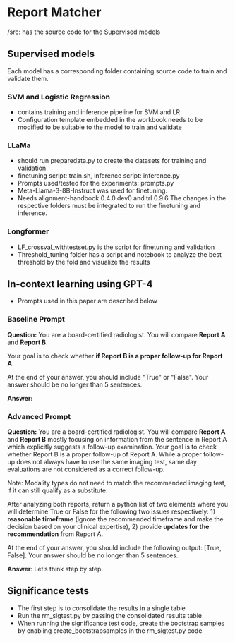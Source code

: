 # Report Matcher

 /src: has the source code for the Supervised models

## Supervised models
Each model has a corresponding folder containing source code to train and validate them.

### SVM and Logistic Regression
- contains training and inference pipeline for SVM and LR
- Configuration template embedded in the workbook needs to be modified to be suitable to the model to train and validate

### LLaMa
- should run preparedata.py to create the datasets for training and validation
- finetuning script: train.sh, inference script: inference.py
- Prompts used/tested for the experiments: prompts.py
- Meta-Llama-3-8B-Instruct was used for finetuning. 
- Needs alignment-handbook 0.4.0.dev0 and trl 0.9.6  The changes in the respective folders must be integrated to run the finetuning and inference. 

### Longformer
- LF_crossval_withtestset.py is the script for finetuning and validation
- Threshold_tuning folder has a script and notebook to analyze the best threshold by the fold and visualize the results


## In-context learning using GPT-4
- Prompts used in this paper are described below

### Baseline Prompt

**Question:**
You are a board-certified radiologist. You will compare **Report A** and **Report B**. 

Your goal is to check whether **if Report B is a proper follow-up for Report A**. 

At the end of your answer, you should include "True" or "False". Your answer should be no longer than 5 sentences.

**Answer:**

### Advanced Prompt

**Question:**
You are a board-certified radiologist. You will compare **Report A** and **Report B** mostly focusing on information from the sentence in Report A which explicitly suggests a follow-up examination. Your goal is to check whether Report B is a proper follow-up of Report A. While a proper follow-up does not always have to use the same imaging test, same day evaluations are not considered as a correct follow-up.

Note: Modality types do not need to match the recommended imaging test, if it can still qualify as a substitute.

After analyzing both reports, return a python list of two elements where you will determine True or False for the following two issues respectively: 1) **reasonable timeframe** (ignore the recommended timeframe and make the decision based on your clinical expertise), 2) provide **updates for the recommendation** from Report A.

At the end of your answer, you should include the following output: [True, False]. Your answer should be no longer than 5 sentences.

**Answer**: Let’s think step by step.


## Significance tests
- The first step is to consolidate the results in a single table
- Run the rm_sigtest.py by passing the consolidated results table
- When running the significance test code, create the bootstrap samples by enabling create_bootstrapsamples in the rm_sigtest.py code 
